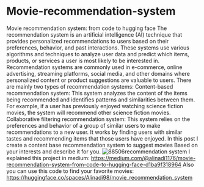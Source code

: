 # Movie-recommendation-system
Movie recommendation system: from code to hugging face
The recommendation system is an artificial intelligence (AI) technique that provides personalized recommendations to users based on their preferences, behavior, and past interactions. These systems use various algorithms and techniques to analyze user data and predict which items, products, or services a user is most likely to be interested in. Recommendation systems are commonly used in e-commerce, online advertising, streaming platforms, social media, and other domains where personalized content or product suggestions are valuable to users.
There are mainly two types of recommendation systems:
Content-based recommendation system: This system analyzes the content of the items being recommended and identifies patterns and similarities between them. For example, if a user has previously enjoyed watching science fiction movies, the system will recommend other science fiction movies.
Collaborative filtering recommendation system: This system relies on the preferences and behavior of a group of similar users to make recommendations to a new user. It works by finding users with similar tastes and recommending items that those users have enjoyed.
In this post I create a content base recommendation system to suggest movies Based on your interests and describe it for you.
![88506recommendation system](https://user-images.githubusercontent.com/90984806/221484196-7abb823f-ffee-41f0-b425-ce4fe099af9d.png)
I explained this project in medium: https://medium.com/@alinadi1176/movie-recommendation-system-from-code-to-hugging-face-d1ba9f318964
Also you can use this code to find your favorite movies: https://huggingface.co/spaces/Alinadi98/movie_recommendation_system
